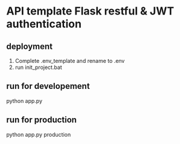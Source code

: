 # API template Flask restful & JWT authentication

## deployment
1. Complete .env_template and rename to .env
2. run init_project.bat

## run for developement
python app.py

## run for production
python app.py production

